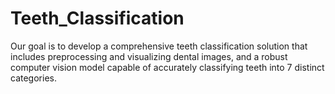 # Teeth_Classification
Our goal is to develop a comprehensive teeth classification solution that includes  preprocessing and visualizing dental images, and a robust computer vision model  capable of accurately classifying teeth into 7 distinct categories.
